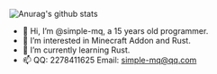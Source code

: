 ![Anurag's github stats](https://github-readme-stats.vercel.app/api?username=simple-mq&show_icons=true&locale=cn&theme=synthwave)

- 👋 Hi, I’m @simple-mq, a 15 years old programmer.
- 👀 I’m interested in Minecraft Addon and Rust.
- 🌱 I’m currently learning Rust.
- 📫 QQ: 2278411625  Email: simple-mq@qq.com

<!---
simple-mq/simple-mq is a ✨ special ✨ repository because its `README.md` (this file) appears on your GitHub profile.
You can click the Preview link to take a look at your changes.
--->
